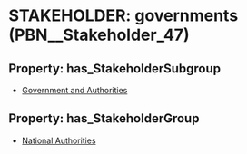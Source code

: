 # STAKEHOLDER: __governments__ (PBN__Stakeholder_47)

## Property: has_StakeholderSubgroup

* [Government and Authorities](PBN__StakeholderSubgroup_8)

## Property: has_StakeholderGroup

* [National Authorities](PBN__StakeholderGroup_7)

